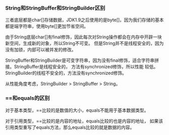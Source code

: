 ### String和StringBuffer和StringBuilder区别
三者底层都是char[]存储数据，JDK1.9之后使用的是byte[]，因为我们存储的基本都是端字符串，使用byte[]更加节省空间。<p>
由于String底层char[]有final修饰，因此每次对String操作都会在内存中开辟一块新空间，生成新的对象，所以String不可变。
但是String并不是线程安全的，因为没有加锁，内部可以被并发的修改。<p>
StringBuffer和StringBuilder是可变字符串，因为没有final修饰，适合字符串拼接。StringBuffer是线程安全的，
方法有synchronized修饰，所以性能 较低。StringBuilder的线程不安全的，方法没有synchronized修饰。<p>
从性能角度考虑，StringBuilder > StringBuffer > String。

### ==和equals的区别
 对于基本类型，==比较的是数值的大小，equals不能用于基本数据类型。<p>
 对于引用类型，==比较的是内容的地址，equals比较的也是内容的地址，
 如果该引用类型重写了equals方法，那么equals比较的就是数据的内容。
 